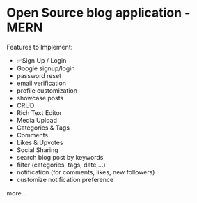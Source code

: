 # Open Source blog application - MERN

Features to Implement:
  - ✅Sign Up / Login
  - Google signup/login
  - password reset
  - email verification
  - profile customization
  - showcase posts
  - CRUD
  - Rich Text Editor
  - Media Upload
  - Categories & Tags
  - Comments
  - Likes & Upvotes
  - Social Sharing
  - search blog post by keywords
  - filter (categories, tags, date,...)
  - notification (for comments, likes, new followers)
  - customize notification preference

more...
